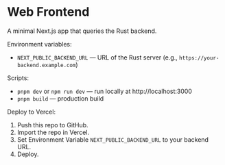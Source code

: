 # Web Frontend

A minimal Next.js app that queries the Rust backend.

Environment variables:
- `NEXT_PUBLIC_BACKEND_URL` — URL of the Rust server (e.g., `https://your-backend.example.com`)

Scripts:
- `pnpm dev` or `npm run dev` — run locally at http://localhost:3000
- `pnpm build` — production build

Deploy to Vercel:
1. Push this repo to GitHub.
2. Import the repo in Vercel.
3. Set Environment Variable `NEXT_PUBLIC_BACKEND_URL` to your backend URL.
4. Deploy.
